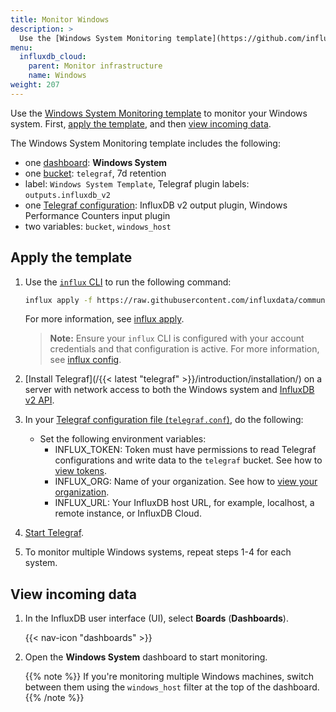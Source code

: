 ```yaml
---
title: Monitor Windows
description: >
  Use the [Windows System Monitoring template](https://github.com/influxdata/community-templates/tree/master/windows_system) to monitor your Windows system.
menu:
  influxdb_cloud:
    parent: Monitor infrastructure
    name: Windows
weight: 207
---
```


Use the [Windows System Monitoring template](https://github.com/influxdata/community-templates/tree/master/windows_system) to monitor your Windows system. First, [apply the template](#apply-the-template), and then [view incoming data](#view-incoming-data).

The Windows System Monitoring template includes the following:

- one [dashboard](/influxdb/cloud/reference/glossary/#dashboard): **Windows System**
- one [bucket](/influxdb/cloud/reference/glossary/#bucket): `telegraf`, 7d retention
- label: `Windows System Template`, Telegraf plugin labels: `outputs.influxdb_v2`
- one [Telegraf configuration](/influxdb/cloud/telegraf-configs/): InfluxDB v2 output plugin, Windows Performance Counters input plugin
- two variables: `bucket`, `windows_host`

## Apply the template

1. Use the [`influx` CLI](/influxdb/cloud/reference/cli/influx/) to run the following command:

    ```sh
    influx apply -f https://raw.githubusercontent.com/influxdata/community-templates/master/windows_system/windows_system.yml
    ```
    For more information, see [influx apply](/influxdb/cloud/reference/cli/influx/apply/).

    > **Note:** Ensure your `influx` CLI is configured with your account credentials and that configuration is active. For more information, see [influx config](/influxdb/cloud/reference/cli/influx/config/).

2. [Install Telegraf](/{{< latest "telegraf" >}}/introduction/installation/) on a server with network access to both the Windows system and [InfluxDB v2 API](/influxdb/cloud/reference/api/).
3. In your [Telegraf configuration file (`telegraf.conf`)](/influxdb/cloud/telegraf-configs/), do the following:
    - Set the following environment variables:
      - INFLUX_TOKEN: Token must have permissions to read Telegraf configurations and write data to the `telegraf` bucket. See how to [view tokens](/influxdb/cloud/security/tokens/view-tokens/).
      - INFLUX_ORG: Name of your organization. See how to [view your organization](/influxdb/cloud/organizations/view-orgs/).
      - INFLUX_URL: Your InfluxDB host URL, for example, localhost, a remote instance, or InfluxDB Cloud.

4. [Start Telegraf](/influxdb/cloud/write-data/no-code/use-telegraf/auto-config/#start-telegraf).
5. To monitor multiple Windows systems, repeat steps 1-4 for each system.

## View incoming data

1. In the InfluxDB user interface (UI), select **Boards** (**Dashboards**).

    {{< nav-icon "dashboards" >}}
2. Open the **Windows System** dashboard to start monitoring.

   {{% note %}}
   If you're monitoring multiple Windows machines, switch between them using the `windows_host` filter at the top of the dashboard.
   {{% /note %}}
